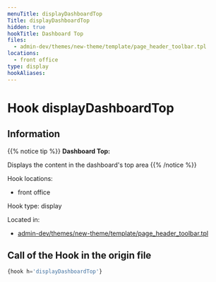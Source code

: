 ```yaml
---
menuTitle: displayDashboardTop
Title: displayDashboardTop
hidden: true
hookTitle: Dashboard Top
files:
  - admin-dev/themes/new-theme/template/page_header_toolbar.tpl
locations:
  - front office
type: display
hookAliases:
---
```


# Hook displayDashboardTop

## Information

{{% notice tip %}}
**Dashboard Top:** 

Displays the content in the dashboard's top area
{{% /notice %}}

Hook locations: 
  - front office

Hook type: display

Located in: 
  - [admin-dev/themes/new-theme/template/page_header_toolbar.tpl](https://github.com/PrestaShop/PrestaShop/blob/8.0.x/admin-dev/themes/new-theme/template/page_header_toolbar.tpl)

## Call of the Hook in the origin file

```php
{hook h='displayDashboardTop'}
```